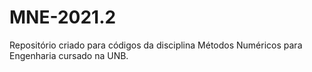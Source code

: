 # MNE-2021.2
Repositório criado para códigos da disciplina Métodos Numéricos para Engenharia cursado na UNB.
